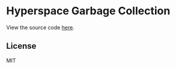 # Hyperspace Garbage Collection
View the source code [here](https://github.com/razh/game-off-2013).

## License
MIT